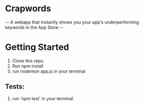# Crapwords
-- A webapp that instantly shows you your app's underperforming keywords in the App Store --




# Getting Started
1. Clone this repo.
2. Run npm install
3. run nodemon app.js in your terminal


## Tests:
1. run 'npm test' in your terminal

